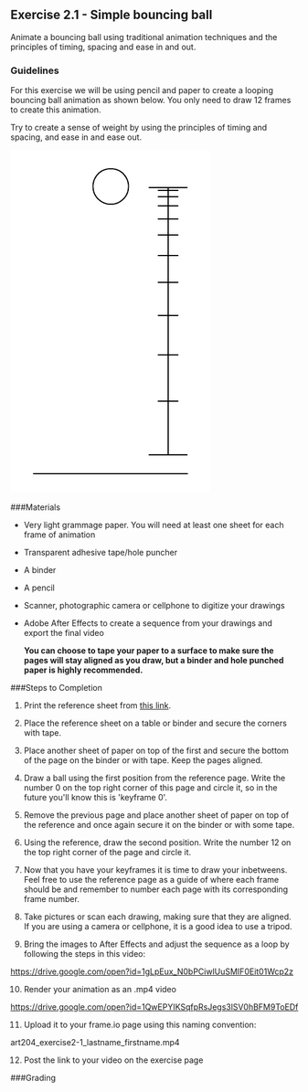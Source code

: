 ## Exercise 2.1 - Simple bouncing ball

Animate a bouncing ball using traditional animation techniques and the principles of timing, spacing and ease in and out.

### Guidelines
For this exercise we will be using pencil and paper to create a looping bouncing ball animation as shown below. You only need to draw 12 frames to create this animation.

Try to create a sense of weight by using the principles of timing and spacing, and ease in and ease out.

![](/assets/unit1/06_easeinout01.gif)

###Materials

- Very light grammage paper. You will need at least one sheet for each frame of animation
- Transparent adhesive tape/hole puncher
- A binder
- A pencil
- Scanner, photographic camera or cellphone to digitize your drawings
- Adobe After Effects to create a sequence from your drawings and export the final video

    **You can choose to tape your paper to a surface to make sure the pages will stay aligned as you draw, but a binder and hole punched paper is highly recommended.**

###Steps to Completion

1. Print the reference sheet from [this link](https://drive.google.com/open?id=1ZROuSFVzVTsoUA-qa3zVKRT-1IxJQZTU).

2. Place the reference sheet on a table or binder and secure the corners with tape.

3. Place another sheet of paper on top of the first and secure the bottom of the page on the binder or with tape. Keep the pages aligned.

4. Draw a ball using the first position from the reference page. Write the number 0 on the top right corner of this page and circle it, so in the future you'll know this is 'keyframe 0'.

5. Remove the previous page and place another sheet of paper on top of the reference and once again secure it on the binder or with some tape.

6. Using the reference, draw the second position. Write the number 12 on the top right corner of the page and circle it.

7. Now that you have your keyframes it is time to draw your inbetweens. Feel free to use the reference page as a guide of where each frame should be and remember to number each page with its corresponding frame number.

8. Take pictures or scan each drawing, making sure that they are aligned. If you are using a camera or cellphone, it is a good idea to use a tripod.

9. Bring the images to After Effects and adjust the sequence as a loop by following the steps in this video:

 https://drive.google.com/open?id=1gLpEux_N0bPCiwlUuSMIF0Eit01Wcp2z

10. Render your animation as an .mp4 video

 https://drive.google.com/open?id=1QwEPYIKSqfpRsJegs3lSV0hBFM9ToEDf

11. Upload it to your frame.io page using this naming convention:

 art204_exercise2-1_lastname_firstname.mp4

12. Post the link to your video on the exercise page

###Grading